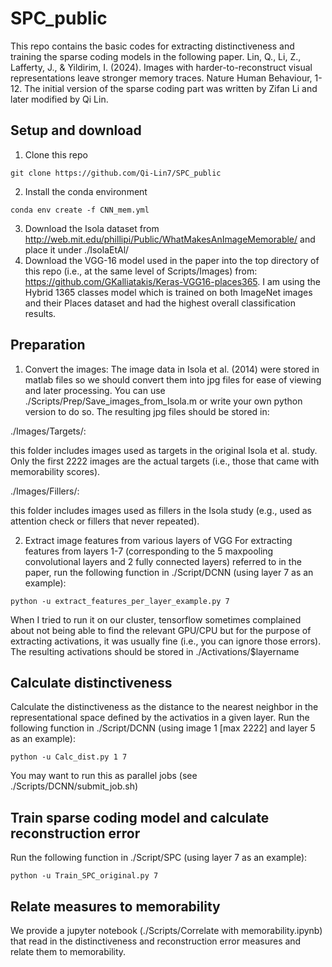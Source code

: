 # SPC_public

This repo contains the basic codes for extracting distinctiveness and training the sparse coding models in the following paper. Lin, Q., Li, Z., Lafferty, J., & Yildirim, I. (2024). Images with harder-to-reconstruct visual representations leave stronger memory traces. Nature Human Behaviour, 1-12. The initial version of the sparse coding part was written by Zifan Li and later modified by Qi Lin.

## Setup and download
1. Clone this repo
```
git clone https://github.com/Qi-Lin7/SPC_public
```
2. Install the conda environment
```
conda env create -f CNN_mem.yml
```
3. Download the Isola dataset from http://web.mit.edu/phillipi/Public/WhatMakesAnImageMemorable/ and place it under ./IsolaEtAl/
4. Download the VGG-16 model used in the paper into the top directory of this repo (i.e., at the same level of Scripts/Images) from: https://github.com/GKalliatakis/Keras-VGG16-places365. I am using the Hybrid 1365 classes model which is trained on both ImageNet images and their Places dataset and had the highest overall classification results.

## Preparation
1. Convert the images: The image data in Isola et al. (2014) were stored in matlab files so we should convert them into jpg files for ease of viewing and later processing. You can use ./Scripts/Prep/Save_images_from_Isola.m or write your own python version to do so. The resulting jpg files should be stored in:

./Images/Targets/: 

this folder includes images used as targets in the original Isola et al. study. Only the first 2222 images are the actual targets (i.e., those that came with memorability scores).  

./Images/Fillers/: 

this folder includes images used as fillers in the Isola study (e.g., used as attention check or fillers that never repeated). 

2. Extract image features from various layers of VGG
For extracting features from layers 1-7 (corresponding to the 5 maxpooling convolutional layers and 2 fully connected layers) referred to in the paper, run the following function in ./Script/DCNN (using layer 7 as an example):
```
python -u extract_features_per_layer_example.py 7
```
When I tried to run it on our cluster, tensorflow sometimes complained about not being able to find the relevant GPU/CPU but for the purpose of extracting activations, it was usually fine (i.e., you can ignore those errors). 
The resulting activations should be stored in ./Activations/$layername

## Calculate distinctiveness
Calculate the distinctiveness as the distance to the nearest neighbor in the representational space defined by the activatios in a given layer. Run the following function in ./Script/DCNN (using image 1 [max 2222] and layer 5 as an example):
```
python -u Calc_dist.py 1 7
```
You may want to run this as parallel jobs (see ./Scripts/DCNN/submit_job.sh)

## Train sparse coding model and calculate reconstruction error
Run the following function in ./Script/SPC (using layer 7 as an example):
```
python -u Train_SPC_original.py 7
```

## Relate measures to memorability
We provide a jupyter notebook (./Scripts/Correlate with memorability.ipynb) that read in the distinctiveness and reconstruction error measures and relate them to memorability. 


